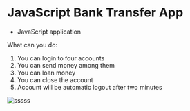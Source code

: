 # JavaScript Bank Transfer App
- JavaScript application 

What can you do: 
1. You can login to four accounts
2. You can send money among them
3. You can loan money
4. You can close the account
5. Account will be automatic logout after two minutes

![sssss](https://user-images.githubusercontent.com/112868012/198998483-bc76ddbc-ea1b-446f-90e8-ea1d26c16506.png)
